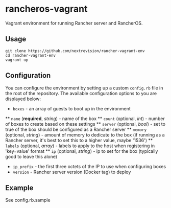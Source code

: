 # rancheros-vagrant

Vagrant environment for running Rancher server and RancherOS.

## Usage

```
git clone https://github.com/nextrevision/rancher-vagrant-env
cd rancher-vagrant-env
vagrant up
```

## Configuration

You can configure the environment by setting up a custom `config.rb` file in the root of the repository. The available configuration options to you are displayed below:

* `boxes` - an array of guests to boot up in the environment

** `name` (**required**, *string*) - name of the box
** `count` (optional, *int*) - number of boxes to create based on these settings
** `server` (optional, *bool*) - set to true of the box should be configured as a Rancher server
** `memory` (optional, *string*) - amount of memory to dedicate to the box (if running as a Rancher server, it's best to set this to a higher value, maybe '1536')
** `labels` (optional, *array*) - labels to apply to the host when registering in 'key=value' format
** `ip` (optional, *string*) - ip to set for the box (typically good to leave this alone)

* `ip_prefix` - the first three octets of the IP to use when configuring boxes
* `version` - Rancher server version (Docker tag) to deploy

## Example

See config.rb.sample

